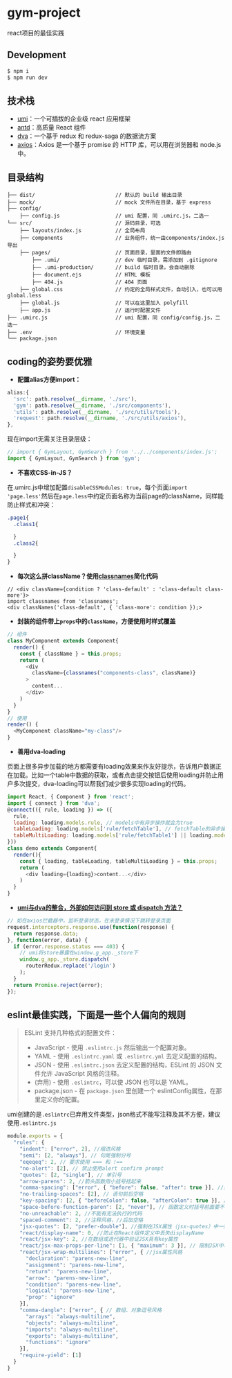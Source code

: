 # gym-project
  react项目的最佳实践
## Development

```bash
$ npm i
$ npm run dev
```

## 技术栈
  - [umi](https://umijs.org/zh/guide/)：一个可插拔的企业级 react 应用框架
  - [antd](https://ant.design/docs/react/introduce-cn)：高质量 React 组件
  - [dva](https://dvajs.com/)：一个基于 redux 和 redux-saga 的数据流方案
  - [axios](https://github.com/axios/axios)：Axios 是一个基于 promise 的 HTTP 库，可以用在浏览器和 node.js 中。

## 目录结构
```
├── dist/                          // 默认的 build 输出目录
├── mock/                          // mock 文件所在目录，基于 express
├── config/
    ├── config.js                  // umi 配置，同 .umirc.js，二选一
└── src/                           // 源码目录，可选
    ├── layouts/index.js           // 全局布局
    ├── components                 // 业务组件，统一由components/index.js导出
    ├── pages/                     // 页面目录，里面的文件即路由
        ├── .umi/                  // dev 临时目录，需添加到 .gitignore
        ├── .umi-production/       // build 临时目录，会自动删除
        ├── document.ejs           // HTML 模板
        ├── 404.js                 // 404 页面
    ├── global.css                 // 约定的全局样式文件，自动引入，也可以用 global.less
    ├── global.js                  // 可以在这里加入 polyfill
    ├── app.js                     // 运行时配置文件
├── .umirc.js                      // umi 配置，同 config/config.js，二选一
├── .env                           // 环境变量
└── package.json
```

## coding的姿势要优雅
 - **配置alias方便import：** 
```javascript
alias:{
  'src': path.resolve(__dirname, './src'),
  'gym': path.resolve(__dirname, './src/components'),
  'utils': path.resolve(__dirname, './src/utils/tools'),
  'request': path.resolve(__dirname, './src/utils/axios'),
},
```
现在import无需关注目录层级：
```javascript
// import { GymLayout, GymSearch } from '../../components/index.js';
import { GymLayout, GymSearch } from 'gym';
```

- **不喜欢CSS-in-JS？**

在.umirc.js中增加配置`disableCSSModules: true`，每个页面`import 'page.less'`然后在`page.less`中约定页面名称为当前page的className，同样能防止样式和冲突：
```css
.page1{
  .class1{

  }
  .class2{

  }
}
```

- **每次这么拼className？使用[classnames](https://www.npmjs.com/package/classnames)简化代码**
```
// <div className={condition ? 'class-default' : 'class-default class-more'}>
import classnames from 'classnames';
<div classNames('class-default', { 'class-more': condition });>
```

- **封装的组件带上`props`中的`className`，方便使用时样式覆盖**
```javascript
// 组件
class MyComponent extends Component{
  render() {
    const { className } = this.props;
    return (
      <div
        className={classnames("components-class", className)}
      >
        content...
      </div>
    )
  }
}
// 使用
render() {
  <MyComponent className="my-class"/>
}
```

- **善用dva-loading**

页面上很多异步加载的地方都需要有loading效果来作友好提示，告诉用户数据正在加载。比如一个table中数据的获取，或者点击提交按钮后使用loading并防止用户多次提交，dva-loading可以帮我们减少很多实现loading的代码。
```javascript
import React, { Component } from 'react';
import { connect } from 'dva';
@connect(({ rule, loading }) => ({
  rule,
  loading: loading.models.rule, // models中有异步操作就会为true
  tableLoading: loading.models['rule/fetchTable'], // fetchTable的异步操作才会为true
  tableMultiLoading: loading.models['rule/fetchTable1'] || loading.models['rule/fetchTable2'] //fetchTable1或fetchTable2有在异步过程中，则为true
}))
class demo extends Component{
  render(){
    const { loading, tableLoading, tableMultiLoading } = this.props;
    return (
      <div loading={loading}>content...</div>
    )
  }
}
```

- **[umi与dva的整合，外部如何访问到 store 或 dispatch 方法？](https://umijs.org/zh/guide/with-dva.html#faq)**
```javascript
// 如在axios拦截器中，监听登录状态，在未登录情况下跳转登录页面
request.interceptors.response.use(function(response) {
  return response.data;
}, function(error, data) {
  if (error.response.status === 403) {
    // umi将store暴露在window.g_app._store下
    window.g_app._store.dispatch(
      routerRedux.replace('/login')
    );
  }
  return Promise.reject(error);
});
```

## eslint最佳实践，下面是一些个人偏向的规则
> ESLint 支持几种格式的配置文件：
> - JavaScript - 使用 `.eslintrc.js` 然后输出一个配置对象。
> - YAML - 使用 `.eslintrc.yaml` 或 `.eslintrc.yml` 去定义配置的结构。
> - JSON - 使用 `.eslintrc.json` 去定义配置的结构，ESLint 的 JSON 文件允许 JavaScript 风格的注释。
> - (弃用) - 使用 `.eslintrc`，可以使 JSON 也可以是 YAML。
> - package.json - 在 `package.json` 里创建一个 eslintConfig属性，在那里定义你的配置。

umi创建的是`.eslintrc`已弃用文件类型，json格式不能写注释及其不方便，建议使用`.eslintrc.js`
```javascript
module.exports = {
  "rules": {
    "indent": ["error", 2], //缩进风格
    "semi": [2, "always"], // 句尾强制分号
    "eqeqeq": 2, // 要求使用 === 和 !==
    "no-alert": [2], // 禁止使用alert confirm prompt
    "quotes": [2, "single"], // 单引号
    "arrow-parens": 2, //箭头函数用小括号括起来
    "comma-spacing": ["error", { "before": false, "after": true }], //逗号前后的空格
    "no-trailing-spaces": [2], // 语句前后空格
    "key-spacing": [2, { "beforeColon": false, "afterColon": true }], // 对象字面量中冒号的前后空格
    "space-before-function-paren": [2, "never"], // 函数定义时括号前面要不要有空格
    "no-unreachable": 2, //不能有无法执行的代码
    "spaced-comment": 2, //注释风格，//后加空格
    "jsx-quotes": [2, "prefer-double"], //强制在JSX属性（jsx-quotes）中一致使用双引号
    "react/display-name": 0, //防止在React组件定义中丢失displayName
    "react/jsx-key": 2, //在数组或迭代器中验证JSX具有key属性
    "react/jsx-max-props-per-line": [1, { "maximum": 3 }], // 限制JSX中单行上的props的最大数量
    "react/jsx-wrap-multilines": ["error", { //jsx属性风格
      "declaration": "parens-new-line",
      "assignment": "parens-new-line",
      "return": "parens-new-line",
      "arrow": "parens-new-line",
      "condition": "parens-new-line",
      "logical": "parens-new-line",
      "prop": "ignore"
    }],
    "comma-dangle": ["error", { // 数组、对象逗号风格
      "arrays": "always-multiline",
      "objects": "always-multiline",
      "imports": "always-multiline",
      "exports": "always-multiline",
      "functions": "ignore"
    }],
    "require-yield": [1]
  }
}
```